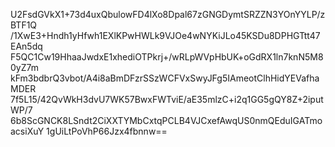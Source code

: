 U2FsdGVkX1+73d4uxQbulowFD4lXo8Dpal67zGNGDymtSRZZN3YOnYYLP/zBTF1Q
/1XwE3+Hndh1yHfwh1EXlKPwHWLk9VJOe4wNYKiJLo45KSDu8DPHGTtt47EAn5dq
F5QC1Cw19HhaaJwdxE1xhediOTPkrj+/wRLpWVpHbUK+oGdRX1ln7knN5M80yZ7m
kFm3bdbrQ3vbot/A4i8aBmDFzrSSzWCFVxSwyJFg5IAmeotClhHidYEVafhaMDER
7f5L15/42QvWkH3dvU7WK57BwxFWTviE/aE35mlzC+i2q1GG5gQY8Z+2iputWP/7
6b8ScGNCK8LSndt2CiXXTYMbCxtqPCLB4VJCxefAwqUS0nmQEduIGATmoacsiXuY
1gUiLtPoVhP66Jzx4fbnnw==
